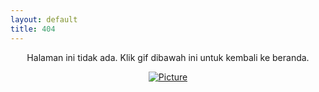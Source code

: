 ```yaml
---
layout: default
title: 404
---
```


<p style="text-align:center;">Halaman ini tidak ada. Klik gif dibawah ini untuk kembali ke beranda.</p>
<p align="center">
    <a href="{{ "/" | prepend: site.baseurl | replace: '//', '/' }}">
        <img src="https://xorandor23.github.io/assets/404.gif" alt="Picture">
    </a>
</p>